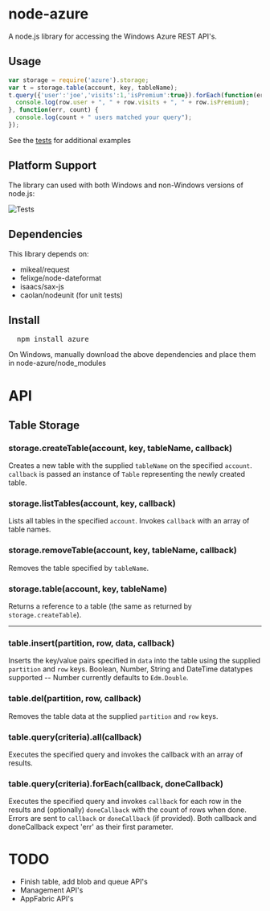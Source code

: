 # node-azure
A node.js library for accessing the Windows Azure REST API's.

## Usage

```javascript
var storage = require('azure').storage;
var t = storage.table(account, key, tableName);
t.query({'user':'joe','visits':1,'isPremium':true}).forEach(function(err,row) {
  console.log(row.user + ", " + row.visits + ", " + row.isPremium);
}, function(err, count) {
  console.log(count + " users matched your query");
});
```

See the [tests](node-azure/tree/master/test) for additional examples

## Platform Support

The library can used with both Windows and non-Windows versions of node.js:

![Tests](https://img.skitch.com/20110904-8fdbnpfe8dj36f55a8462mdc8p.jpg)

## Dependencies

This library depends on:

* mikeal/request
* felixge/node-dateformat
* isaacs/sax-js
* caolan/nodeunit (for unit tests)

## Install

<pre>
  npm install azure
</pre>

On Windows, manually download the above dependencies and place them in node-azure/node_modules

# API

## Table Storage

### storage.createTable(account, key, tableName, callback)

Creates a new table with the supplied `tableName` on the specified `account`.  `callback` is passed an instance of `Table` representing the newly created table.

### storage.listTables(account, key, callback)

Lists all tables in the specified `account`.  Invokes `callback` with an array of table names.

### storage.removeTable(account, key, tableName, callback)

Removes the table specified by `tableName`.

### storage.table(account, key, tableName)

Returns a reference to a table (the same as returned by `storage.createTable`).

***

### table.insert(partition, row, data, callback)

Inserts the key/value pairs specified in `data` into the table using the supplied `partition` and `row` keys.  Boolean, Number, String and DateTime datatypes supported -- Number currently defaults to `Edm.Double`.

### table.del(partition, row, callback)

Removes the table data at the supplied `partition` and `row` keys.

### table.query(criteria).all(callback)

Executes the specified query and invokes the callback with an array of results.

### table.query(criteria).forEach(callback, doneCallback)

Executes the specified query and invokes `callback` for each row in the results and (optionally) `doneCallback` with the count of rows when done.  Errors are sent to `callback` or `doneCallback` (if provided).  Both callback and doneCallback expect 'err' as their first parameter.

# TODO

* Finish table, add blob and queue API's
* Management API's
* AppFabric API's
